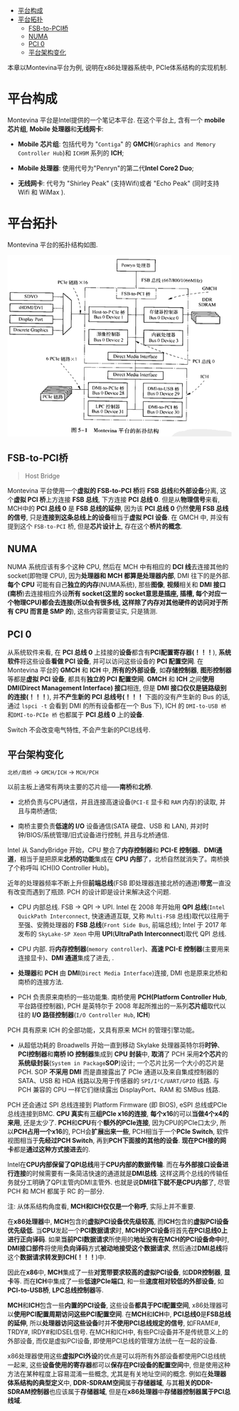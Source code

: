 
<!-- @import "[TOC]" {cmd="toc" depthFrom=1 depthTo=6 orderedList=false} -->

<!-- code_chunk_output -->

- [平台构成](#平台构成)
- [平台拓扑](#平台拓扑)
  - [FSB-to-PCI桥](#fsb-to-pci桥)
  - [NUMA](#numa)
  - [PCI 0](#pci-0)
  - [平台架构变化](#平台架构变化)

<!-- /code_chunk_output -->

本章以Montevina平台为例, 说明在x86处理器系统中, PCIe体系结构的实现机制.

# 平台构成

Montevina 平台是Intel提供的一个笔记本平台. 在这个平台上, 含有一个 **mobile 芯片组**, **Mobile 处理器**和**无线网卡**:

- **Mobile 芯片组**: 包括代号为 "`Contiga`" 的 **GMCH**(`Graphics and Memory Controller Hub`)和 `ICH9M` 系列的 **ICH**;

- **Mobile 处理器**: 使用代号为"Penryn"的第二代**Intel Core2 Duo**;

- **无线网卡**: 代号为 "Shirley Peak" (支持Wifi)或者 "Echo Peak" (同时支持 Wifi 和 WiMax ).

# 平台拓扑

Montevina 平台的拓扑结构如图.

![config](./images/1.png)

## FSB-to-PCI桥

> Host Bridge

Montevina 平台使用一个**虚拟的 FSB-to-PCI 桥**将 **FSB 总线**和**外部设备**分离, 这个**虚拟 PCI 桥**上方连接 **FSB 总线**, 下方连接 **PCI 总线 0**. 但是从**物理信号**来看, MCH中的 **PCI 总线 0** 是 **FSB 总线的延伸**, 因为该 **PCI 总线 0** 仍然**使用 FSB 总线的信号**, 只是**连接到这条总线上的设备**相当于**虚拟 PCI 设备**. 在 GMCH 中, 并没有提到这个 `FSB-to-PCI` 桥, 但是**芯片设计上**, 存在这个**桥片的概念**.

## NUMA

NUMA 系统应该有多个这种 CPU, 然后在 MCH 中有相应的 **DCI 线**去连接其他的 socket(即物理 CPU), 因为**处理器和 MCH 都算是处理器内部**, DMI 往下的是外部. **每个 CPU** 可能有自己**独立的内存**(NUMA系统), 那些**图像**, **视频**相关和 **DMI 接口(南桥**)去连接相应外设**所有 socket(这里的 socket意思是插座, 插槽, 每个对应一个物理CPU)都会去连接(所以会有很多线, 这样除了内存对其他硬件的访问对于所有 CPU 而言是 SMP 的**), 这些内容需要证实, 只是猜测.

## PCI 0

从系统软件来看, 在 **PCI 总线 0** 上挂接的**设备**都含有**PCI配置寄存器(！！！**), **系统软件**将这些设备**看做 PCI 设备**, 并可以访问这些设备的 **PCI 配置空间**. 在 Montevina 平台的 **GMCH** 和 **ICH** 中, **所有的外部设备**, 如**存储控制器**, **图形控制器**等都是**虚拟 PCI 设备**, 都具有**独立的 PCI 配置空间**. **GMCH** 和 **ICH** 之间**使用 DMI(Direct Management Interface) 接口**相连, 但是 **DMI 接口仅仅是链路级别的连接(！！！**), 并**不产生新的 PCI 总线号(！！！** 下面的没有产生新的 Bus 的话, 通过 `lspci -t` 会看到 DMI 的所有设备都在一个 Bus 下), ICH 的 `DMI-to-USB 桥` 和`DMI-to-PCIe 桥` 也都属于 **PCI 总线 0** 上的**设备**.

Switch 不会改变电气特性, 不会产生新的PCI总线号.

## 平台架构变化

`北桥/南桥` -> `GMCH/ICH` -> `MCH/PCH`

以前主板上通常有两块主要的芯片组——**南桥**和**北桥**.

* 北桥负责与CPU通信，并且连接高速设备(`PCI-E` 显卡和 `RAM` 内存)的读取, 并且与南桥通信;

* 南桥主要负责**低速的 I/O** 设备通信(SATA 硬盘、USB 和 LAN), 并对时钟/BIOS/系统管理/旧式设备进行控制, 并且与北桥通信.

Intel 从 SandyBridge 开始，CPU 整合了**内存控制器**和 **PCI-E 控制器**、**DMI通道**，相当于是把原来**北桥的功能**集成在 **CPU 内部**了，北桥自然就消失了。南桥换了个称呼叫 ICH(IO Controller Hub)。

近年的处理器频率不断上升但**前端总线**(FSB 即处理器连接北桥的通道)**带宽**一直没有改变而遇到了瓶颈. PCH 的设计即是设计来解决这个问题.

* CPU 内部总线. FSB -> QPI -> UPI. Intel 在 2008 年开始用 **QPI 总线**(`Intel QuickPath Interconnect`, 快速通道互联, 又称 `Multi-FSB` 总线)取代以往用于至强、安腾处理器的 **FSB 总线**(`Front Side Bus`, 前端总线); Intel 于 2017 年发布的 `SkyLake-SP Xeon` 中用 **UPI**(**UltraPath Interconnect**)取代 QPI 总线.

* CPU 内部. 将**内存控制器**(`memory controller`)、**高速 PCI-E 控制器**(主要用来连接显卡)、**DMI 通道**集成了进去, .
 
* **处理器**和 **PCH** 由 **DMI**(`Direct Media Interface`)连接, DMI 也是原来北桥和南桥的连接方法.

* PCH 负责原来南桥的一些功能集. 南桥使用 **PCH(Platform Controller Hub**, 平台路径控制器), PCH 是英特尔于 2008 年起所推出的一系列**芯片组**取代以往的 **I/O 路径控制器**(`I/O Controller Hub`, **ICH**)


PCH 具有原来 ICH 的全部功能，又具有原来 MCH 的管理引擎功能。




* 从超低功耗的 Broadwells 开始一直到移动 Skylake 处理器英特尔将**时钟**、**PCI控制器**和**南桥 IO 控制器**集成到 **CPU 封装**中, **取消**了 PCH 采用**2个芯片**的**系统级封装**(`System in Package`**SOP**)设计; 一个芯片比另一个大小的芯片是 PCH. SOP **不采用 DMI** 而是直接露出了 PCIe 通道以及来自集成控制器的 SATA、USB 和 HDA 线路以及用于传感器的 `SPI/I²C/UART/GPIO` 线路. 与 PCH 兼容的 CPU 一样它们继续露出 DisplayPort、RAM 和 SMBus 线路.

PCH 还会通过 SPI 总线连接到 Platform Firmware (即 BIOS), eSPI 总线或PCIe总线连接到BMC. **CPU<Xeon> 真实**有**三组PCIe x16的连接**, **每个x16**的可以**当做4个x4的来用**, 还是太少了. **PCH**和**CPU**有个**额外的PCIe连接**, 因为CPU的PCIe口太少, 所以**PCH占用一个x16**的, PCH会**扩展出来一些**, PCH相当于一个**PCIe Switch**, 软件视图相当于**先经过PCH Switch**, 再到**PCH下面接的其他的设备**. **现在PCH接的网卡**都是**通过这种方式接进去**的.

Intel在**CPU内部保留了QPI总线**用于**CPU内部的数据传输**. 而在**与外部接口设备进行连接**的时候需要有一条简洁快速的通道就是**DMI总线**. 这样这两个总线的传输任务就分工明确了QPI主管内DMI主管外. 也就是说**DMI往下就不是CPU内部**了, 尽管 PCH 和 MCH 都属于 RC 的一部分.

注: 从体系结构角度看, **MCH和ICH仅仅是一个称呼**, 实际上并不重要.

在**x86处理器**中, **MCH**包含的**虚拟PCI设备优先级较高**, 而**ICH**包含的**虚拟PCI设备优先级低**. 当**CPU**发起一个**PCI数据请求**时, **MCH的PCI设备**将首先**在PCI总线0上进行正向译码**. 如果**当前PCI数据请求**所使用的**地址没有在MCH的PCI设备命中**时, **DMI接口部件**将使用**负向译码**方式**被动地接受这个数据请求**, 然后通过**DMI总线**将这个**数据请求转发到ICH(！！！**)中.

因此在**x86**中, **MCH**集成了一些**对宽带要求较高的虚拟PCI设备**, 如**DDR控制器**, **显卡**等. 而在**ICH**中集成了一些**低速PCIe端口**, 和一些**速度相对较低的外部设备**, 如**PCI\-to\-USB桥**, **LPC总线控制器**等.

**MCH**和**ICH**包含一些**内置的PCI设备**, 这些设备**都具于PCI配置空间**, x86处理器可以**使用PCI配置周期访问这些PCI配置空间**. 在**MCH**和**ICH**中, **PCI总线0**是**FSB总线的延伸**, 所以**处理器访问这些设备**时并**不使用PCI总线规定的信号**, 如FRAME\#, TRDY\#, IRDY\#和IDSEL信号. 在MCH和ICH中, 有些PCI设备并不是传统意义上的外部设备, 而仅是虚拟PCI设备, 即使用PCI总线的管理方法统一在一起的设备.

x86处理器使用这些**虚拟PCI外设**的优点是可以将所有外部设备都使用PCI总线统一起来, 这些**设备使用的寄存器**都可以**保存在PCI设备的配置空间**中, 但是使用这种方法在某种程度上容易混淆一些概念, 尤其是有关地址空间的概念. 例如在**处理器体系结构的典型定义**中, **DDR\-SDRAM空间**属于**存储器域**, 与其**相关的DDR\-SDRAM控制器**也应该属于**存储器域**, 但是在**x86处理器**中**存储器控制器属于PCI总线域**.